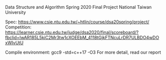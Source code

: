 Data Structure and Algorithm Spring 2020 Final Project
National Taiwan University

Spec: https://www.csie.ntu.edu.tw/~htlin/course/dsa20spring/project/
Competition: https://learner.csie.ntu.edu.tw/judge/dsa2020/final/scoreboard/?fbclid=IwAR185L5kiC2Mr3tw1cXOEEbM_4118tGjkFTNcuLrDR7ULBDO4wDOxWIvUtU

Compile environment: gcc9 -std=c++17 -O3
For more detail, read our report
